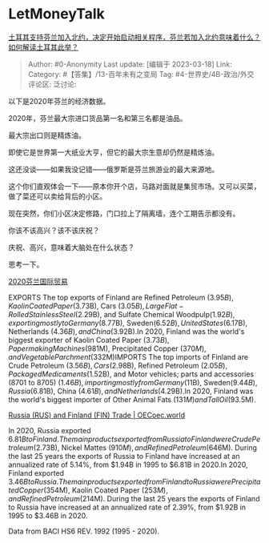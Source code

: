 # LetMoneyTalk
[土耳其支持芬兰加入北约，决定开始启动相关程序，芬兰若加入北约意味着什么？如何解读土耳其此举？](https://www.zhihu.com/question/590332731/answer/2942378129)

> Author: #0-Anonymity
> Last update: [编辑于 2023-03-18]
> Link:
> Category: #【答集】/13-百年未有之变局 
> Tag: #4-世界史/4B-政治/外交
> 评论区:
> 泛讨论:

以下是2020年芬兰的经济数据。

2020年，芬兰最大宗进口货品第一名和第三名都是油品。

最大宗出口则是精炼油。

即使它是世界第一大纸业大亨，但它的最大宗生意却仍然是精炼油。

这还没谈——如果我没记错——俄罗斯是芬兰旅游业的最大来源地。

这个你们直观体会一下——原本你开个店，马路对面就是集贸市场。又可以买菜，做了菜还可以卖给背后的小区。

现在突然，你们小区决定修路，门口拉上了隔离墙，连个工期告示都没有。

你该不该高兴？该不该庆祝？

庆祝、高兴，意味着大脑处在什么状态？

思考一下。

[2020芬兰国际贸易​](https://link.zhihu.com/?target=https%3A//oec.world/en/profile/country/fin)

EXPORTS The top exports of Finland are Refined Petroleum ($3.95B), Kaolin Coated Paper ($3.73B), Cars ($3.05B), Large Flat-Rolled Stainless Steel ($2.29B), and Sulfate Chemical Woodpulp($1.92B), exporting mostly to Germany ($8.77B), Sweden($6.52B), United States ($6.17B), Netherlands ($4.36B), and China ($3.92B).In 2020, Finland was the world's biggest exporter of Kaolin Coated Paper ($3.73B), Papermaking Machines ($981M), Precipitated Copper ($370M), and Vegetable Parchment ($332M)IMPORTS The top imports of Finland are Crude Petroleum ($3.56B), Cars($2.98B), Refined Petroleum ($2.05B), Packaged Medicaments($1.52B), and Motor vehicles; parts and accessories (8701 to 8705) ($1.46B), importing mostly from Germany ($11B), Sweden($9.44B), Russia ($6.81B), China ($4.61B), and Netherlands($4.29B).In 2020, Finland was the world's biggest importer of Other Animal Fats ($131M) and Tall Oil ($93.5M).

[Russia (RUS) and Finland (FIN) Trade | OEC​oec.world](https://link.zhihu.com/?target=https%3A//oec.world/en/profile/bilateral-country/rus/partner/fin)

In 2020, Russia exported $6.81B to Finland. The main products exported from Russia to Finland were Crude Petroleum ($2.73B), Nickel Mattes ($910M), and Refined Petroleum ($646M). During the last 25 years the exports of Russia to Finland have increased at an annualized rate of 5.14%, from $1.94B in 1995 to $6.81B in 2020.In 2020, Finland exported $3.46B to Russia. The main products exported from Finland to Russia were Precipitated Copper($354M), Kaolin Coated Paper ($253M), and Refined Petroleum($214M). During the last 25 years the exports of Finland to Russia have increased at an annualized rate of 2.39%, from $1.92B in 1995 to $3.46B in 2020.

Data from BACI HS6 REV. 1992 (1995 - 2020).
